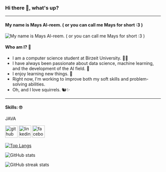 ### Hi there 👋, what's up?
---

#### My name is Mays Al-reem. ( or you can call me Mays for short :3 )
![My name is Mays Al-reem. ( or you can call me Mays for short :3 )](https://arturssmirnovs.github.io/github-profile-readme-generator/images/banner.png)

#### Who am I? 🤨
- I am a computer science student at Birzeit University. 👩‍💻
- I have always been passionate about data science, machine learning, and the development of the AI field. 🤖
- I enjoy learning new things. 🌟
- Right now, I'm working to improve both my soft skills and problem-solving abilities.
- Oh, and I love squirrels. 🐿️✨
---

#### Skills: 🙄
JAVA

[<img src='https://cdn.jsdelivr.net/npm/simple-icons@3.0.1/icons/github.svg' alt='github' height='40'>](https://github.com/MaysHroub)  [<img src='https://cdn.jsdelivr.net/npm/simple-icons@3.0.1/icons/linkedin.svg' alt='linkedin' height='40'>](https://www.linkedin.com/in/mays-al-reem-hroub-80472426a/)  [<img src='https://cdn.jsdelivr.net/npm/simple-icons@3.0.1/icons/facebook.svg' alt='facebook' height='40'>](https://www.facebook.com/alreem.mays.4)  

[![Top Langs](https://github-readme-stats.vercel.app/api/top-langs/?username=MaysHroub)](https://github.com/anuraghazra/github-readme-stats)

![GitHub stats](https://github-readme-stats.vercel.app/api?username=MaysHroub&show_icons=true)  

![GitHub streak stats](https://streak-stats.demolab.com/?user=MaysHroub)  

